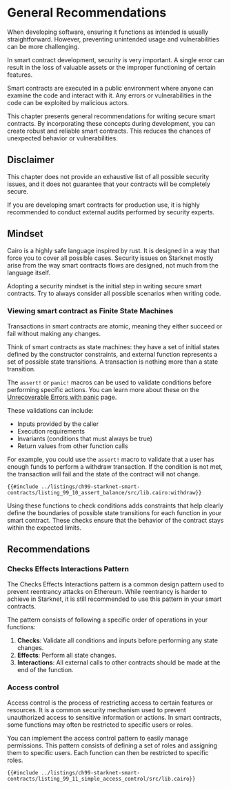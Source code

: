 # General Recommendations

When developing software, ensuring it functions as intended is usually straightforward. However, preventing unintended usage and vulnerabilities can be more challenging.

In smart contract development, security is very important. A single error can result in the loss of valuable assets or the improper functioning of certain features.

Smart contracts are executed in a public environment where anyone can examine the code and interact with it. Any errors or vulnerabilities in the code can be exploited by malicious actors.

This chapter presents general recommendations for writing secure smart contracts. By incorporating these concepts during development, you can create robust and reliable smart contracts. This reduces the chances of unexpected behavior or vulnerabilities.

## Disclaimer

This chapter does not provide an exhaustive list of all possible security issues, and it does not guarantee that your contracts will be completely secure.

If you are developing smart contracts for production use, it is highly recommended to conduct external audits performed by security experts.

## Mindset

Cairo is a highly safe language inspired by rust. It is designed in a way that force you to cover all possible cases. Security issues on Starknet mostly arise from the way smart contracts flows are designed, not much from the language itself.

Adopting a security mindset is the initial step in writing secure smart contracts. Try to always consider all possible scenarios when writing code.

### Viewing smart contract as Finite State Machines

Transactions in smart contracts are atomic, meaning they either succeed or fail without making any changes.

Think of smart contracts as state machines: they have a set of initial states defined by the constructor constraints, and external function represents a set of possible state transitions. A transaction is nothing more than a state transition.

The `assert!` or `panic!` macros can be used to validate conditions before performing specific actions. You can learn more about these on the [Unrecoverable Errors with panic](./ch10-01-unrecoverable-errors-with-panic.md) page.

These validations can include:

- Inputs provided by the caller
- Execution requirements
- Invariants (conditions that must always be true)
- Return values from other function calls

For example, you could use the `assert!` macro to validate that a user has enough funds to perform a withdraw transaction. If the condition is not met, the transaction will fail and the state of the contract will not change.

```rust,noplayground
{{#include ../listings/ch99-starknet-smart-contracts/listing_99_10_assert_balance/src/lib.cairo:withdraw}}
```

Using these functions to check conditions adds constraints that help clearly define the boundaries of possible state transitions for each function in your smart contract. These checks ensure that the behavior of the contract stays within the expected limits.

## Recommendations

### Checks Effects Interactions Pattern

The Checks Effects Interactions pattern is a common design pattern used to prevent reentrancy attacks on Ethereum. While reentrancy is harder to achieve in Starknet, it is still recommended to use this pattern in your smart contracts.

<!-- TODO add reference to the reentrancy CairoByExample page -->

The pattern consists of following a specific order of operations in your functions:

1. **Checks**: Validate all conditions and inputs before performing any state changes.
2. **Effects**: Perform all state changes.
3. **Interactions**: All external calls to other contracts should be made at the end of the function.

### Access control

Access control is the process of restricting access to certain features or resources. It is a common security mechanism used to prevent unauthorized access to sensitive information or actions. In smart contracts, some functions may often be restricted to specific users or roles.

You can implement the access control pattern to easily manage permissions. This pattern consists of defining a set of roles and assigning them to specific users. Each function can then be restricted to specific roles.

```rust,noplayground
{{#include ../listings/ch99-starknet-smart-contracts/listing_99_11_simple_access_control/src/lib.cairo}}
```
